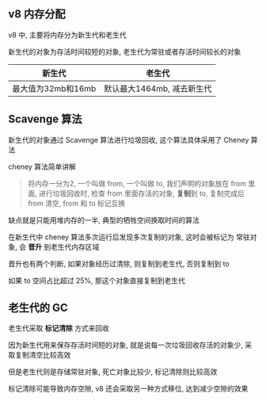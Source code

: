 ## v8 内存分配

v8 中, 主要将内存分为新生代和老生代

新生代的对象为存活时间较短的对象, 老生代为常驻或者存活时间较长的对象

| 新生代             | 老生代                     |
| ------------------ | -------------------------- |
| 最大值为32mb和16mb | 默认最大1464mb, 减去新生代 |



## Scavenge 算法

新生代的对象通过 Scavenge 算法进行垃圾回收, 这个算法具体采用了 Cheney 算法

cheney 算法简单讲解

> 将内存一分为2, 一个叫做 from, 一个叫做 to, 我们声明的对象放在 from 里面, 进行垃圾回收时, 检查 from 里面存活的对象, **复制**到 to, 复制完成后 from 清空, from 和 to 标记互换

缺点就是只能用堆内存的一半, 典型的牺牲空间换取时间的算法

在新生代中 cheney 算法多次运行后发现多次复制的对象, 这时会被标记为 常驻对象, 会 **晋升** 到老生代内存区域

晋升也有两个判断, 如果对象经历过清除, 则复制到老生代, 否则复制到 to

如果 to 空间占比超过 25%, 那这个对象直接复制到老生代



## 老生代的 GC

老生代采取 **标记清除** 方式来回收

因为新生代用来保存存活时间短的对象, 就是说每一次垃圾回收存活的对象少, 采取复制清空比较高效

但是老生代则是存储常驻对象, 死亡对象比较少, 标记清除则比较高效

标记清除可能导致内存空隙, v8 还会采取另一种方式移位, 达到减少空隙的效果









